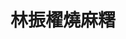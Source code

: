 ---
title: "林振櫂燒麻糬"
description: "林振櫂燒麻糬"
layout: shop
keywords:
  - 美食競賽
  - 台灣美食
  - 美食精選
datePublished: "2025-06-30"
dateModified: "2025-07-07"
city: "台北市"
district: "大同區"
address: "台北市大同區寧夏路97號攤位"
phone: "0936839290"
geo: "25.05598798622284, 121.51532105379347"
google_map: "https://maps.app.goo.gl/vRnxEvs7Fo93i8mB8"
footinder: "https://footinder.com.tw/%E5%8F%B0%E5%8C%97%E5%B8%82%E5%A4%A7%E5%90%8C%E5%8D%80/109440/"
official: "https://www.facebook.com/Mochi097"
award:
  - name: "夜市王"
    year: "2024"
    entries:
      - nightMarket: "寧夏夜市"
        food_type: "甜點"
        rank: "第四名"

---